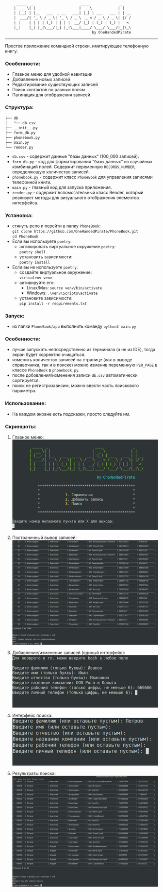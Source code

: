 
         _____  _                      ____              _
        |  __ \| |                    |  _ \            | |
        | |__) | |__   ___  _ __   ___| |_) | ___   ___ | | __
        |  ___/| '_ \ / _ \| '_ \ / _ \  _ < / _ \ / _ \| |/ /
        | |    | | | | (_) | | | |  __/ |_) | (_) | (_) |   <
        |_|    |_| |_|\___/|_| |_|\___|____/ \___/ \___/|_|\_\
                                            by OneHandedPirate

<hr>
Простое приложение командной строки, имитирующее телефонную книгу.


### Особенности:

- Главное меню для удобной навигации
- Добавление новых записей
- Редактирование существующих записей
- Поиск контактов по разным полям
- Пагинация для отображения записей

### Структура:

```
├── db
│   └── db.csv
├── __init__.py
├── form_db.py
├── phonebook.py
├── main.py
└── render.py
```
* `db.csv` - cодержит данные "базы данных" (100_000 записей).
* `form_db.py` - код для форматирования "базы данных" из случайных комбинаций полей. Содержит переменную `RECORDS_NUMBER`, определяющую количество записей.
* `phonebook.py` - содержит класс `PhoneBook` для управления записями телефонной книги.
* `main.py` - главный код для запуска приложения.
* `render.py` - содержит вспомогательный класс Render, который реализует методы для визуального отображения элементов интерфейса.

### Установка:

- стянуть репо и перейти в папку `PhoneBook`:<br>
  `git clone https://github.com/OneHandedPirate/PhoneBook.git` <br>
  `cd PhoneBook`
- Если вы используете `poetry`:
  - активировать виртуальное окружение `poetry`:<br>
    `poetry shell`
  - установить зависимости:<br>
    `poetry install`
- Если вы не используете `poetry`:
  - создайте виртуальное окружение:<br>
    `virtualenv venv`
  - активируйте его:
    - Linux/Mas:
    `source venv/bin/activate`
    - Windows:
    `.\venv\Scripts\activate`
  - установите зависимости:<br>
    `pip install -r requirements.txt`

### Запуск:

- из папки `PhoneBook/app` выполнить команду `python3 main.py`

### Особенности:

- лучше запускать непосредственно из терминала (а не из IDE), тогда экран будет корректно очищаться.
- изменить количество записей на странице (как в выводе справочника, так и в поиске) можно изменив переменную `PER_PAGE` в классе `PhoneBook` в `phonebook.py`.
- после добовления/изменения записи `db.csv` автоматически сортируется.
- поиск не регистрозависим, можно ввести часть поискового параметра.

### Использование:

- На каждом экране есть подсказки, просто следуйте им.

### Скриншоты:

1. Главное меню:
![menu.png](images%2Fmenu.png)


2. Постраничный вывод записей:
![records.png](images%2Frecords.png)


3. Добавление/изменение записей (единый интерфейс):
![add_edit.png](images%2Fadd_edit.png)


4. Интерфейс поиска:
![search.png](images%2Fsearch.png)


5. Результраты поиска:
![search_results.png](images%2Fsearch_results.png)
